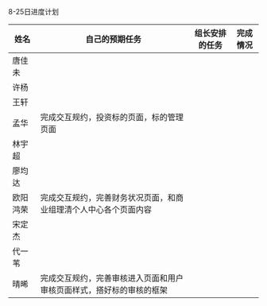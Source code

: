 8-25日进度计划

 

| 姓名   | 自己的预期任务 | 组长安排的任务 | 完成情况 |
| ---- | ------- | ------- | ---- |
| 唐佳未  |         |         |      |
| 许杨   |         |         |      |
| 王轩   |         |         |      |
| 孟华   |    完成交互规约，投资标的页面，标的管理页面     |         |      |
| 林宇超  |         |         |      |
| 廖均达  |         |         |      |
| 欧阳鸿荣 |   完成交互规约，完善财务状况页面，和商业组理清个人中心各个页面内容          |         |      |
| 宋定杰  |         |         |      |
| 代一苇  |         |         |      |
| 晴晞   |    完成交互规约，完善审核进入页面和用户审核页面样式，搭好标的审核的框架     |         |      |

 
